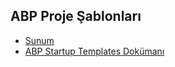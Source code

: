 ## ABP Proje Şablonları

- [Sunum](https://bit.ly/abp-proje-sablonlari)
- [ABP Startup Templates Dokümanı](https://docs.abp.io/en/abp/latest/Startup-Templates/Index)
